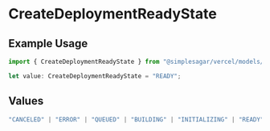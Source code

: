 # CreateDeploymentReadyState

## Example Usage

```typescript
import { CreateDeploymentReadyState } from "@simplesagar/vercel/models/createdeploymentop.js";

let value: CreateDeploymentReadyState = "READY";
```

## Values

```typescript
"CANCELED" | "ERROR" | "QUEUED" | "BUILDING" | "INITIALIZING" | "READY"
```